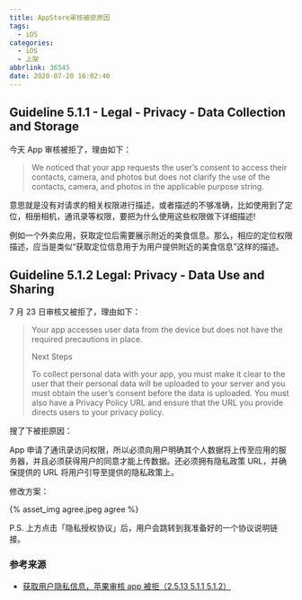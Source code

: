 ```yaml
---
title: AppStore审核被拒原因
tags:
  - iOS
categories:
  - iOS
  - 上架
abbrlink: 36545
date: 2020-07-20 16:02:40
---
```


## Guideline 5.1.1 - Legal - Privacy - Data Collection and Storage

今天 App 审核被拒了，理由如下：

> We noticed that your app requests the user’s consent to access their contacts, camera, and photos but does not clarify the use of the contacts, camera, and photos in the applicable purpose string.

意思就是没有对请求的相关权限进行描述，或者描述的不够准确，比如使用到了定位，相册相机，通讯录等权限，要把为什么使用这些权限做下详细描述!

例如一个外卖应用，获取定位后需要展示附近的美食信息。那么，相应的定位权限描述，应当是类似“获取定位信息用于为用户提供附近的美食信息”这样的描述。

<!-- more -->

## Guideline 5.1.2 Legal: Privacy - Data Use and Sharing

7 月 23 日审核又被拒了，理由如下：

> Your app accesses user data from the device but does not have the required precautions in place.
>
> Next Steps
>
> To collect personal data with your app, you must make it clear to the user that their personal data will be uploaded to your server and you must obtain the user’s consent before the data is uploaded. You must also have a Privacy Policy URL and ensure that the URL you provide directs users to your privacy policy.

搜了下被拒原因：

App 申请了通讯录访问权限，所以必须向用户明确其个人数据将上传至应用的服务器，并且必须获得用户的同意才能上传数据。还必须拥有隐私政策 URL，并确保提供的 URL 将用户引导至提供的隐私政策上。

修改方案：

{% asset_img agree.jpeg agree %}

P.S. 上方点击「隐私授权协议」后，用户会跳转到我准备好的一个协议说明链接。

### 参考来源

- [获取用户隐私信息，苹果审核 app 被拒（2.5.13 5.1.1 5.1.2）](http://www.jeepxie.net/article/147613.html)

